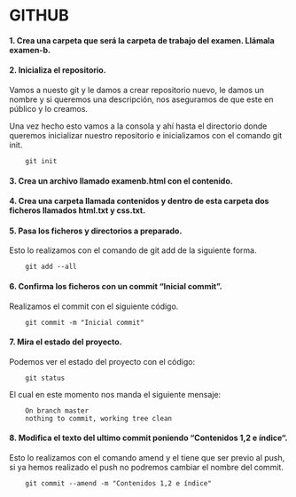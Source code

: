# GITHUB

#### 1.  Crea una carpeta que será la carpeta de trabajo del examen. Llámala examen-b.

#### 2. Inicializa el repositorio.
Vamos a nuesto git y le damos a crear repositorio nuevo, le damos un nombre y si queremos una descripción, nos aseguramos de que este en público y lo creamos.

Una vez hecho esto vamos a la consola y ahí hasta el directorio donde queremos inicializar nuestro repositorio e inicializamos con el comando git init.

        git init

#### 3. Crea un archivo llamado examenb.html con el contenido.

#### 4. Crea una carpeta llamada contenidos y dentro de esta carpeta dos ficheros llamados html.txt y css.txt.

#### 5. Pasa los ficheros y directorios a preparado.

Esto lo realizamos con el comando de git add de la siguiente forma.

        git add --all

#### 6. Confirma los ficheros con un commit “Inicial commit”.

Realizamos el commit con el siguiente código.

        git commit -m "Inicial commit"

#### 7. Mira el estado del proyecto.

Podemos ver el estado del proyecto con el código:

        git status

El cual en este momento nos manda el siguiente mensaje:

        On branch master
        nothing to commit, working tree clean

#### 8. Modifica el texto del ultimo commit poniendo “Contenidos 1,2 e índice“.

Esto lo realizamos con el comando amend y el tiene que ser previo al push, si ya hemos realizado el push no podremos cambiar el nombre del commit.

        git commit --amend -m "Contenidos 1,2 e índice"

####
